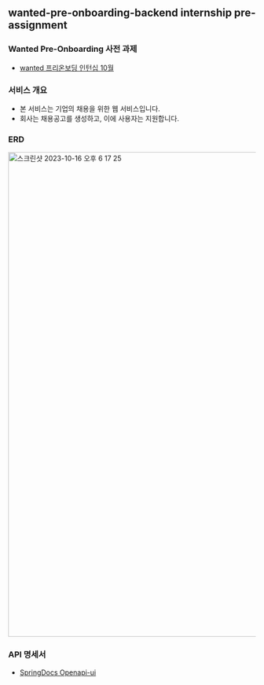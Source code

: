
## wanted-pre-onboarding-backend internship pre-assignment


### Wanted Pre-Onboarding 사전 과제
- [wanted 프리온보딩 인턴십 10월](https://bow-hair-db3.notion.site/1850bca26fda4e0ca1410df270c03409)

### 서비스 개요
- 본 서비스는 기업의 채용을 위한 웹 서비스입니다.
- 회사는 채용공고를 생성하고, 이에 사용자는 지원합니다.

### ERD
<img width="986" alt="스크린샷 2023-10-16 오후 6 17 25" src="https://github.com/choidongkuen/wanted-pre-onboarding-backend/assets/96874318/48f28c36-f54c-4320-aa1f-0e13564c2095">

### API 명세서

- [SpringDocs Openapi-ui](http://localhost:8080/swagger-ui/index.html)
  

